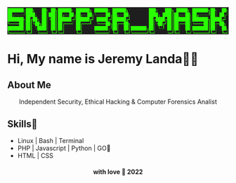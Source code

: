 <img src="./Sn1pp3r_M4sK.png" alt="Sn1pp3r_M4sK" align="center">

# Hi, My name is Jeremy Landa👨‍💻
 
## About Me

<div align="center">Independent Security, Ethical Hacking & Computer Forensics Analist<br></div>

## Skills💜

- Linux | Bash | Terminal
- PHP | Javascript | Python | GO💙
- HTML | CSS


<h4 align="center">with love 🤍 2022</h4>
